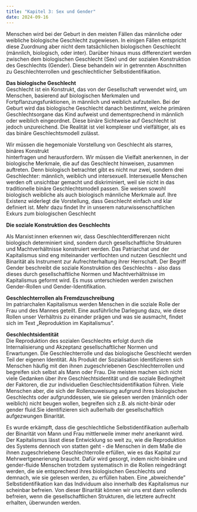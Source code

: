 ```yaml
---
title: "Kapitel 3: Sex und Gender"
date: 2024-09-16
---
```


Menschen wird bei der Geburt in den meisten Fällen das männliche oder weibliche biologische Geschlecht zugewiesen. In einigen Fällen entspricht diese Zuordnung aber nicht dem tatsächlichen biologischen Geschlecht (männlich, biologisch, oder inter). Darüber hinaus muss differenziert werden zwischen dem biologischen Geschlecht (Sex) und der sozialen Konstruktion des Geschlechts (Gender). Diese behandeln wir in getrennten Abschnitten zu Geschlechterrollen und geschlechtlicher Selbstidentifikation.

  
**Das biologische Geschlecht**  
Geschlecht ist ein Konstrukt, das von der Gesellschaft verwendet wird, um Menschen, basierend auf biologischen Merkmalen und Fortpflanzungsfunktionen, in männlich und weiblich aufzuteilen. Bei der Geburt wird das biologische Geschlecht danach bestimmt, welche primären Geschlechtsorgane das Kind aufweist und dementsprechend in männlich oder weiblich eingeordnet. Diese binäre Sichtweise auf Geschlecht ist jedoch unzureichend. Die Realität ist viel komplexer und vielfältiger, als es das binäre Geschlechtsmodell zulässt.

Wir müssen die hegemoniale Vorstellung von Geschlecht als starres, binäres Konstrukt  
hinterfragen und herausfordern. Wir müssen die Vielfalt anerkennen, in der biologische Merkmale, die auf das Geschlecht hinweisen, zusammen auftreten. Denn biologisch betrachtet gibt es nicht nur zwei, sondern drei Geschlechter: männlich, weiblich und intersexuell. Intersexuelle Menschen werden oft unsichtbar gemacht und diskriminiert, weil sie nicht in das traditionelle binäre Geschlechtsmodell passen. Sie weisen sowohl biologisch weibliche als auch biologisch männliche Merkmale auf. Ihre Existenz widerlegt die Vorstellung, dass Geschlecht einfach und klar definiert ist. Mehr dazu findet Ihr in unserem naturwissenschaftlichen Exkurs zum biologischen Geschlecht

  
**Die soziale Konstruktion des Geschlechts**

Als Marxist:innen erkennen wir, dass Geschlechterdifferenzen nicht biologisch determiniert sind, sondern durch gesellschaftliche Strukturen und Machtverhältnisse konstruiert werden. Das Patriarchat und der Kapitalismus sind eng miteinander verflochten und nutzen Geschlecht und Binarität als Instrument zur Aufrechterhaltung ihrer Herrschaft. Der Begriff Gender beschreibt die soziale Konstruktion des Geschlechts - also dass dieses durch gesellschaftliche Normen und Machtverhältnisse im Kapitalismus geformt wird. Es muss unterschieden werden zwischen Gender-Rollen und Gender-Identifikation.

  
**Geschlechterrollen als Fremdzuschreibung**  
Im patriarchalen Kapitalismus werden Menschen in die soziale Rolle der Frau und des Mannes geteilt. Eine ausführliche Darlegung dazu, wie diese Rollen unser Verhältnis zu einander prägen und was sie ausmacht, findet sich im Text „Reproduktion im Kapitalismus”.

  
**Geschlechtsidentität**  
Die Reproduktion des sozialen Geschlechts erfolgt durch die Internalisierung und Akzeptanz gesellschaftlicher Normen und Erwartungen. Die Geschlechterrolle und das biologische Geschlecht werden Teil der eigenen Identität. Als Produkt der Sozialisation identifizieren sich Menschen häufig mit den ihnen zugeschriebenen Geschlechterrollen und begreifen sich selbst als Mann oder Frau. Die meisten machen sich nicht viele Gedanken über ihre Geschlechtsidentität und die soziale Bedingtheit der Faktoren, die zur individuellen Geschlechtsidentifikation führen. Viele Menschen aber, die sich der Rollenzuweisung aufgrund ihres biologischen Geschlechts oder aufgrunddessen, wie sie gelesen werden (männlich oder weiblich) nicht beugen wollen, begreifen sich z.B. als nicht-binär oder gender fluid.Sie identifizieren sich außerhalb der gesellschaftlich aufgezwungen Binarität.

Es wurde erkämpft, dass die geschlechtliche Selbstidentifikation außerhalb der Binarität von Mann und Frau mittlerweile immer mehr anerkannt wird. Der Kapitalismus lässt diese Entwicklung so weit zu, wie die Reproduktion des Systems dennoch von statten geht - die Menschen in dem Maße die ihnen zugeschriebene Geschlechterrolle erfüllen, wie es das Kapital zur Mehrwertgenerierung braucht. Dafür wird gesorgt, indem nicht-binäre und gender-fluide Menschen trotzdem systematisch in die Rollen reingedrängt werden, die sie entsprechend ihres biologischen Geschlechts und demnach, wie sie gelesen werden, zu erfüllen haben. Eine „abweichende” Selbstidentifikation kan das Individuum also innerhalb des Kapitalismus nur scheinbar befreien. Von dieser Binarität können wir uns erst dann vollends befreien, wenn die gesellschaftlichen Strukturen, die letztere aufrecht erhalten, überwunden werden.
